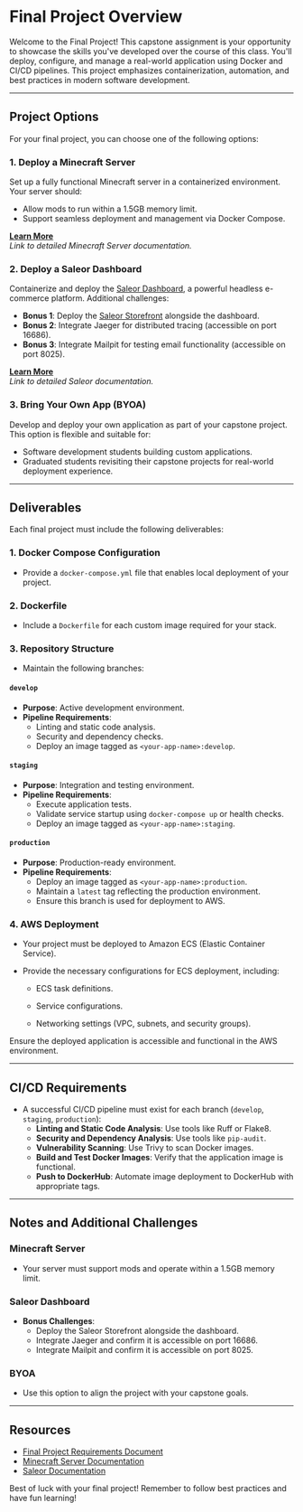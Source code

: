 # Final Project Overview

Welcome to the Final Project! This capstone assignment is your opportunity to showcase the skills you've developed over the course of this class. You'll deploy, configure, and manage a real-world application using Docker and CI/CD pipelines. This project emphasizes containerization, automation, and best practices in modern software development.

---

## Project Options

For your final project, you can choose one of the following options:

### 1. **Deploy a Minecraft Server**

Set up a fully functional Minecraft server in a containerized environment. Your server should:

- Allow mods to run within a 1.5GB memory limit.
- Support seamless deployment and management via Docker Compose.

[**Learn More**](#https://github.com/cypher4859/codeyou-devops-with-aws-final-project-minecraft)\
*Link to detailed Minecraft Server documentation.*

### 2. **Deploy a Saleor Dashboard**

Containerize and deploy the [Saleor Dashboard](https://github.com/cypher4859/codeyou-devops-with-aws-final-project-saleor-full), a powerful headless e-commerce platform. Additional challenges:

- **Bonus 1**: Deploy the [Saleor Storefront](https://github.com/saleor/storefront) alongside the dashboard.
- **Bonus 2**: Integrate Jaeger for distributed tracing (accessible on port 16686).
- **Bonus 3**: Integrate Mailpit for testing email functionality (accessible on port 8025).

[**Learn More**](#https://github.com/cypher4859/codeyou-devops-with-aws-final-project-saleor-full)\
*Link to detailed Saleor documentation.*

### 3. **Bring Your Own App (BYOA)**

Develop and deploy your own application as part of your capstone project. This option is flexible and suitable for:

- Software development students building custom applications.
- Graduated students revisiting their capstone projects for real-world deployment experience.

---

## Deliverables

Each final project must include the following deliverables:

### 1. **Docker Compose Configuration**

- Provide a `docker-compose.yml` file that enables local deployment of your project.

### 2. **Dockerfile**

- Include a `Dockerfile` for each custom image required for your stack.

### 3. **Repository Structure**

- Maintain the following branches:

#### `develop`

- **Purpose**: Active development environment.
- **Pipeline Requirements**:
  - Linting and static code analysis.
  - Security and dependency checks.
  - Deploy an image tagged as `<your-app-name>:develop`.

#### `staging`

- **Purpose**: Integration and testing environment.
- **Pipeline Requirements**:
  - Execute application tests.
  - Validate service startup using `docker-compose up` or health checks.
  - Deploy an image tagged as `<your-app-name>:staging`.

#### `production`

- **Purpose**: Production-ready environment.
- **Pipeline Requirements**:
  - Deploy an image tagged as `<your-app-name>:production`.
  - Maintain a `latest` tag reflecting the production environment.
  - Ensure this branch is used for deployment to AWS.

### 4. AWS Deployment

- Your project must be deployed to Amazon ECS (Elastic Container Service).

- Provide the necessary configurations for ECS deployment, including:

    - ECS task definitions.

    - Service configurations.

    - Networking settings (VPC, subnets, and security groups).

Ensure the deployed application is accessible and functional in the AWS environment.

---

## CI/CD Requirements

- A successful CI/CD pipeline must exist for each branch (`develop`, `staging`, `production`):
  - **Linting and Static Code Analysis**: Use tools like Ruff or Flake8.
  - **Security and Dependency Analysis**: Use tools like `pip-audit`.
  - **Vulnerability Scanning**: Use Trivy to scan Docker images.
  - **Build and Test Docker Images**: Verify that the application image is functional.
  - **Push to DockerHub**: Automate image deployment to DockerHub with appropriate tags.

---

## Notes and Additional Challenges

### Minecraft Server

- Your server must support mods and operate within a 1.5GB memory limit.

### Saleor Dashboard

- **Bonus Challenges**:
  - Deploy the Saleor Storefront alongside the dashboard.
  - Integrate Jaeger and confirm it is accessible on port 16686.
  - Integrate Mailpit and confirm it is accessible on port 8025.

### BYOA

- Use this option to align the project with your capstone goals.

---

## Resources

- [Final Project Requirements Document](#)
- [Minecraft Server Documentation](#)
- [Saleor Documentation](#)

Best of luck with your final project! Remember to follow best practices and have fun learning!

